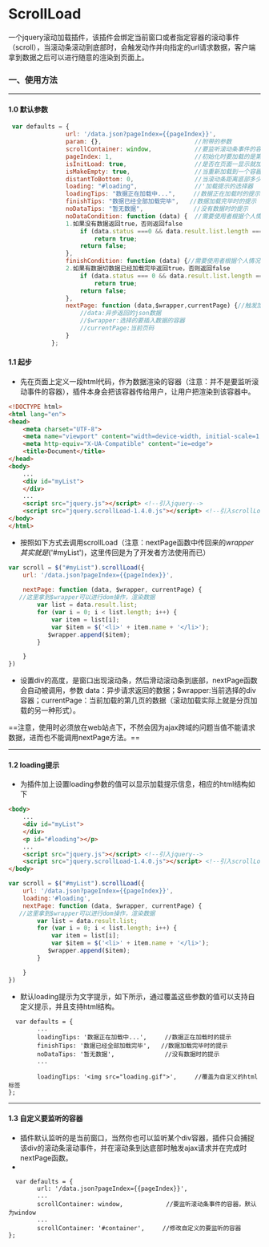 # ScrollLoad
一个jquery滚动加载插件，该插件会绑定当前窗口或者指定容器的滚动事件（scroll），当滚动条滚动到底部时，会触发动作并向指定的url请求数据，客户端拿到数据之后可以进行随意的渲染到页面上。

### 一、使用方法

---

#### 1.0 默认参数
```js
 var defaults = {
                url: '/data.json?pageIndex={{pageIndex}}',
                param: {},                          //附带的参数
                scrollContainer: window,            //要监听滚动条事件的容器，默认为window
                pageIndex: 1,                       //初始化时要加载的是第几页，默认为第一页
                isInitLoad: true,                   //是否在页面一显示就加载第一页数据，默认为加载
                isMakeEmpty: true,                  //当重新加载到一个容器中时，是否清空以前的数据，默认清空
                distantToBottom: 0,                 //当滚动条距离底部多少像素时出发加载事件
                loading: "#loading",                //'加载提示的选择器
                loadingTips: "数据正在加载中...",     //数据正在加载时的提示
                finishTips: "数据已经全部加载完毕",   //数据加载完毕时的提示
                noDataTips: "暂无数据",              //没有数据时的提示
                noDataCondition: function (data) {  //需要使用者根据个人情况给出没有数据时的条件，参数为异步请求返回来的数据
                1.如果没有数据返回true，否则返回false
                    if (data.status ===0 && data.result.list.length === 0 )
                        return true;
                    return false;
                },
                finishCondition: function (data) {//需要使用者根据个人情况给出数据加载完毕时的条件，参数为异步请求返回来的数据
                2.如果有数据切数据已经加载完毕返回true，否则返回false
                    if (data.status === 0 && data.result.list.length === 0)
                        return true;
                    return false;
                },
                nextPage: function (data,$wrapper,currentPage) {//触发加载事件调用的方法，插件内部发送异步请求返回数据
                    //data:异步返回的json数据
                    //$wrapper:选择的要插入数据的容器 
                    //currentPage:当前页码
                }
            };
```

#### 1.1 起步
- 先在页面上定义一段html代码，作为数据渲染的容器（注意：并不是要监听滚动事件的容器），插件本身会把该容器传给用户，让用户把渲染到该容器中。

```html
<!DOCTYPE html>
<html lang="en">
<head>
    <meta charset="UTF-8">
    <meta name="viewport" content="width=device-width, initial-scale=1.0">
    <meta http-equiv="X-UA-Compatible" content="ie=edge">
    <title>Document</title>
</head>
<body>
    ...
    <div id="myList">
    </div>
    ...
    <script src="jquery.js"></script> <!--引入jquery-->
    <script src="jquery.scrollLoad-1.4.0.js"></script> <!--引入scrollLoad插件-->
</body>
</html>
```
- 按照如下方式去调用scrollLoad（注意：nextPage函数中传回来的$wrapper其实就是$('#myList')，这里传回是为了开发者方法使用而已）


```js
var scroll = $("#myList").scrollLoad({
    url: '/data.json?pageIndex={{pageIndex}}',
   
    nextPage: function (data, $wrapper, currentPage) {
   //这里拿到$wrapper可以进行dom操作，渲染数据
        var list = data.result.list;
        for (var i = 0; i < list.length; i++) {
            var item = list[i];
            var $item = $('<li>' + item.name + '</li>');
           $wrapper.append($item);
        }

    }
})
```
- 设置div的高度，是窗口出现滚动条，然后滑动滚动条到底部，nextPage函数会自动被调用，参数 data：异步请求返回的数据；$wrapper:当前选择的div容器；currentPage：当前加载的第几页的数据（滚动加载实际上就是分页加载的另一种形式）。
 
==注意，使用时必须放在web站点下，不然会因为ajax跨域的问题当值不能请求数据，进而也不能调用nextPage方法。==

---

#### 1.2 loading提示
- 为插件加上设置loading参数的值可以显示加载提示信息，相应的html结构如下
```html
<body>
    ...
    <div id="myList">
    </div>
    <p id="#loading"></p>
    ...
    <script src="jquery.js"></script> <!--引入jquery-->
    <script src="jquery.scrollLoad-1.4.0.js"></script> <!--引入scrollLoad插件-->
</body>
```
```js
var scroll = $("#myList").scrollLoad({
    url: '/data.json?pageIndex={{pageIndex}}',
    loading:'#loading',
    nextPage: function (data, $wrapper, currentPage) {
   //这里拿到$wrapper可以进行dom操作，渲染数据
        var list = data.result.list;
        for (var i = 0; i < list.length; i++) {
            var item = list[i];
            var $item = $('<li>' + item.name + '</li>');
           $wrapper.append($item);
        }

    }
})
```
- 默认loading提示为文字提示，如下所示，通过覆盖这些参数的值可以支持自定义提示，并且支持html结构。
```
  var defaults = {
        ...
        loadingTips: '数据正在加载中...',     //数据正在加载时的提示
        finishTips: '数据已经全部加载完毕',   //数据加载完毕时的提示
        noDataTips: '暂无数据',              //没有数据时的提示
        ...
        
        loadingTips: '<img src="loading.gif">',     //覆盖为自定义的html标签
};
```

---
#### 1.3 自定义要监听的容器
- 插件默认监听的是当前窗口，当然你也可以监听某个div容器，插件只会捕捉该div的滚动条滚动事件，并在滚动条到达底部时触发ajax请求并在完成时nextPage函数。
- 
```
  var defaults = {
        url: '/data.json?pageIndex={{pageIndex}}',
        ...                   
        scrollContainer: window,            //要监听滚动条事件的容器，默认为window
        ...     
        scrollContainer: '#container',     //修改自定义的要监听的容器
};
```